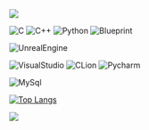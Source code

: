 <img src="https://capsule-render.vercel.app/api?type=waving&color=CCFF33&height=200&section=header&text=HyeonLang's%20Github&fontColor=595959&fontSize=40&fontAlignY=35" />

![C](https://img.shields.io/badge/C-00599C?style=for-the-badge&logo=c&logoColor=white)
![C++](https://img.shields.io/badge/C%2B%2B-00599C?style=for-the-badge&logo=c%2B%2B&logoColor=white)
![Python](https://img.shields.io/badge/Python-14354C?style=for-the-badge&logo=python&logoColor=white)
![Blueprint](https://img.shields.io/badge/blueprint-%23137CBD.svg?&style=for-the-badge&logo=blueprint&logoColor=white)

![UnrealEngine](https://img.shields.io/badge/unrealengine-%23313131.svg?style=for-the-badge&logo=unrealengine&logoColor=white)

![VisualStudio](https://img.shields.io/badge/Visual_Studio-5C2D91?style=for-the-badge&logo=visual%20studio&logoColor=white)
![CLion](https://img.shields.io/badge/CLion-000000?style=for-the-badge&logo=clion&logoColor=white)
![Pycharm](https://img.shields.io/badge/PyCharm-000000.svg?&style=for-the-badge&logo=PyCharm&logoColor=white)

![MySql](https://img.shields.io/badge/MySQL-00000F?style=for-the-badge&logo=mysql&logoColor=white)

[![Top Langs](https://github-readme-stats.vercel.app/api/top-langs/?username=HyeonLang)](https://github.com/anuraghazra/github-readme-stats)


<img src="https://capsule-render.vercel.app/api?type=waving&color=CCFF33&height=150&section=footer" />
